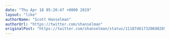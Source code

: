 ```yaml
---
date: "Thu Apr 18 05:20:47 +0000 2019"
layout: "like"
authorName: "Scott Hanselman"
authorUrl: "https://twitter.com/shanselman"
originalPost: "https://twitter.com/shanselman/status/1118746173206982656"
---
```

